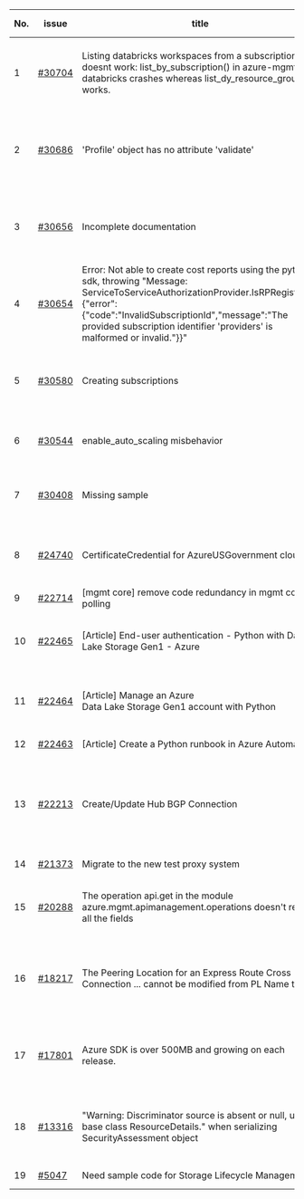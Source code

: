 | No. | issue | title | labels | assignees | bot advice | created date |
| ------ | ------ | ------ | ------ | ------ | ------ | :-----: |
|1|[#30704](https://github.com/Azure/azure-sdk-for-python/issues/30704)|Listing databricks workspaces from a subscription doesnt work: list_by_subscription() in azure-mgmt-databricks crashes whereas list_dy_resource_group works.|question, Mgmt, customer-reported, Data Bricks, needs-team-attention, CXP Attention|SaurabhSharma-MSFT, msyyc||2023-06-09|
|2|[#30686](https://github.com/Azure/azure-sdk-for-python/issues/30686)|'Profile' object has no attribute 'validate'|bug, Network - Traffic Manager, Mgmt, customer-reported, needs-team-attention, CXP Attention|msyyc|new comment|2023-06-08|
|3|[#30656](https://github.com/Azure/azure-sdk-for-python/issues/30656)|Incomplete documentation|question, Authorization, Mgmt, customer-reported, needs-author-feedback|msyyc||2023-06-06|
|4|[#30654](https://github.com/Azure/azure-sdk-for-python/issues/30654)|Error: Not able to create cost reports using the python sdk, throwing "Message: ServiceToServiceAuthorizationProvider.IsRPRegistered: {"error":{"code":"InvalidSubscriptionId","message":"The provided subscription identifier 'providers' is malformed or invalid."}}"|question, Mgmt, customer-reported, issue-addressed|msyyc||2023-06-06|
|5|[#30580](https://github.com/Azure/azure-sdk-for-python/issues/30580)|Creating subscriptions|question, Mgmt, customer-reported, no-recent-activity, needs-author-feedback|msyyc||2023-05-31|
|6|[#30544](https://github.com/Azure/azure-sdk-for-python/issues/30544)|enable_auto_scaling misbehavior|question, Mgmt, customer-reported, issue-addressed|msyyc||2023-05-26|
|7|[#30408](https://github.com/Azure/azure-sdk-for-python/issues/30408)|Missing sample|Docs, ARM, Mgmt, customer-reported, needs-team-attention|msyyc|no reply > 7|2023-05-16|
|8|[#24740](https://github.com/Azure/azure-sdk-for-python/issues/24740)|CertificateCredential for AzureUSGovernment cloud|feature-request, Operations Management, Mgmt, needs-team-attention|msyyc, BigCat20196|new comment|2022-06-07|
|9|[#22714](https://github.com/Azure/azure-sdk-for-python/issues/22714)|[mgmt core] remove code redundancy in mgmt core polling|Mgmt, Azure.Mgmt.Core|msyyc|new issue|2022-01-21|
|10|[#22465](https://github.com/Azure/azure-sdk-for-python/issues/22465)|[Article] End-user authentication - Python with Data Lake Storage Gen1 - Azure|Storage, Docs, Client, Mgmt, Data Lake Storage Gen1, Resources|msyyc, tasherif-msft|no reply > 7|2022-01-12|
|11|[#22464](https://github.com/Azure/azure-sdk-for-python/issues/22464)|[Article] Manage an Azure Data Lake Storage Gen1 account with Python|Storage, Docs, Client, Mgmt, Data Lake Storage Gen1, Resources|msyyc, tasherif-msft|no reply > 7|2022-01-12|
|12|[#22463](https://github.com/Azure/azure-sdk-for-python/issues/22463)|[Article] Create a Python runbook in Azure Automation|Docs, Compute, Mgmt, Resources|msyyc|no reply > 7|2022-01-12|
|13|[#22213](https://github.com/Azure/azure-sdk-for-python/issues/22213)|Create/Update Hub BGP Connection|question, Network, Service Attention, Mgmt, customer-reported, needs-team-attention, Network - Virtual WAN|msyyc|new comment|2021-12-17|
|14|[#21373](https://github.com/Azure/azure-sdk-for-python/issues/21373)|Migrate to the new test proxy system|Mgmt, Epic, MQ|msyyc|no reply > 7|2021-10-22|
|15|[#20288](https://github.com/Azure/azure-sdk-for-python/issues/20288)|The operation api.get in the module azure.mgmt.apimanagement.operations doesn't return all the fields|bug, API Management, Mgmt, customer-reported|msyyc, BigCat20196|new comment|2021-08-16|
|16|[#18217](https://github.com/Azure/azure-sdk-for-python/issues/18217)|The Peering Location for an Express Route Cross Connection ... cannot be modified from PL Name to .|bug, Network - ExpressRoute, Service Attention, Mgmt, customer-reported, needs-team-attention|msyyc|new comment|2021-04-22|
|17|[#17801](https://github.com/Azure/azure-sdk-for-python/issues/17801)|Azure SDK is over 500MB and growing on each release.|question, Network, Service Attention, Mgmt, customer-reported, needs-team-attention|msyyc, iscai-msft, lmazuel|new comment|2021-04-05|
|18|[#13316](https://github.com/Azure/azure-sdk-for-python/issues/13316)|"Warning: Discriminator source is absent or null, use base class ResourceDetails." when serializing SecurityAssessment object|question, Security, Service Attention, Mgmt, customer-reported, needs-team-attention|msyyc|new comment|2020-08-25|
|19|[#5047](https://github.com/Azure/azure-sdk-for-python/issues/5047)|Need sample code for Storage Lifecycle Management|Docs, Mgmt|msyyc|new comment|2019-05-02|
